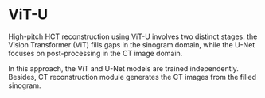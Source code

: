 # ViT-U
High-pitch HCT reconstruction using ViT-U involves two distinct stages: the Vision Transformer (ViT) fills gaps in the sinogram domain, while the U-Net focuses on post-processing in the CT image domain. 

In this approach, the ViT and U-Net models are trained independently. Besides, CT reconstruction module generates the CT images from the filled sinogram.
